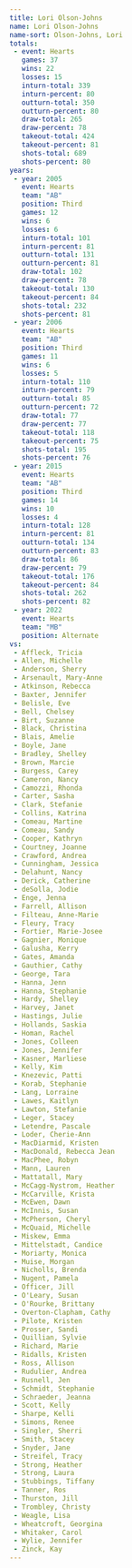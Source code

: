 ```yaml
---
title: Lori Olson-Johns
name: Lori Olson-Johns
name-sort: Olson-Johns, Lori
totals:
 - event: Hearts
   games: 37
   wins: 22
   losses: 15
   inturn-total: 339
   inturn-percent: 80
   outturn-total: 350
   outturn-percent: 80
   draw-total: 265
   draw-percent: 78
   takeout-total: 424
   takeout-percent: 81
   shots-total: 689
   shots-percent: 80
years:
 - year: 2005
   event: Hearts
   team: "AB"
   position: Third
   games: 12
   wins: 6
   losses: 6
   inturn-total: 101
   inturn-percent: 81
   outturn-total: 131
   outturn-percent: 81
   draw-total: 102
   draw-percent: 78
   takeout-total: 130
   takeout-percent: 84
   shots-total: 232
   shots-percent: 81
 - year: 2006
   event: Hearts
   team: "AB"
   position: Third
   games: 11
   wins: 6
   losses: 5
   inturn-total: 110
   inturn-percent: 79
   outturn-total: 85
   outturn-percent: 72
   draw-total: 77
   draw-percent: 77
   takeout-total: 118
   takeout-percent: 75
   shots-total: 195
   shots-percent: 76
 - year: 2015
   event: Hearts
   team: "AB"
   position: Third
   games: 14
   wins: 10
   losses: 4
   inturn-total: 128
   inturn-percent: 81
   outturn-total: 134
   outturn-percent: 83
   draw-total: 86
   draw-percent: 79
   takeout-total: 176
   takeout-percent: 84
   shots-total: 262
   shots-percent: 82
 - year: 2022
   event: Hearts
   team: "MB"
   position: Alternate
vs:
 - Affleck, Tricia
 - Allen, Michelle
 - Anderson, Sherry
 - Arsenault, Mary-Anne
 - Atkinson, Rebecca
 - Baxter, Jennifer
 - Belisle, Eve
 - Bell, Chelsey
 - Birt, Suzanne
 - Black, Christina
 - Blais, Amelie
 - Boyle, Jane
 - Bradley, Shelley
 - Brown, Marcie
 - Burgess, Carey
 - Cameron, Nancy
 - Camozzi, Rhonda
 - Carter, Sasha
 - Clark, Stefanie
 - Collins, Katrina
 - Comeau, Martine
 - Comeau, Sandy
 - Cooper, Kathryn
 - Courtney, Joanne
 - Crawford, Andrea
 - Cunningham, Jessica
 - Delahunt, Nancy
 - Derick, Catherine
 - deSolla, Jodie
 - Enge, Jenna
 - Farrell, Allison
 - Filteau, Anne-Marie
 - Fleury, Tracy
 - Fortier, Marie-Josee
 - Gagnier, Monique
 - Galusha, Kerry
 - Gates, Amanda
 - Gauthier, Cathy
 - George, Tara
 - Hanna, Jenn
 - Hanna, Stephanie
 - Hardy, Shelley
 - Harvey, Janet
 - Hastings, Julie
 - Hollands, Saskia
 - Homan, Rachel
 - Jones, Colleen
 - Jones, Jennifer
 - Kasner, Marliese
 - Kelly, Kim
 - Knezevic, Patti
 - Korab, Stephanie
 - Lang, Lorraine
 - Lawes, Kaitlyn
 - Lawton, Stefanie
 - Leger, Stacey
 - Letendre, Pascale
 - Loder, Cherie-Ann
 - MacDiarmid, Kristen
 - MacDonald, Rebecca Jean
 - MacPhee, Robyn
 - Mann, Lauren
 - Mattatall, Mary
 - McCagg-Nystrom, Heather
 - McCarville, Krista
 - McEwen, Dawn
 - McInnis, Susan
 - McPherson, Cheryl
 - McQuaid, Michelle
 - Miskew, Emma
 - Mittelstadt, Candice
 - Moriarty, Monica
 - Muise, Morgan
 - Nicholls, Brenda
 - Nugent, Pamela
 - Officer, Jill
 - O'Leary, Susan
 - O'Rourke, Brittany
 - Overton-Clapham, Cathy
 - Pilote, Kristen
 - Prosser, Sandi
 - Quillian, Sylvie
 - Richard, Marie
 - Ridalls, Kristen
 - Ross, Allison
 - Rudulier, Andrea
 - Rusnell, Jen
 - Schmidt, Stephanie
 - Schraeder, Jeanna
 - Scott, Kelly
 - Sharpe, Kelli
 - Simons, Renee
 - Singler, Sherri
 - Smith, Stacey
 - Snyder, Jane
 - Streifel, Tracy
 - Strong, Heather
 - Strong, Laura
 - Stubbings, Tiffany
 - Tanner, Ros
 - Thurston, Jill
 - Trombley, Christy
 - Weagle, Lisa
 - Wheatcroft, Georgina
 - Whitaker, Carol
 - Wylie, Jennifer
 - Zinck, Kay
---
```

